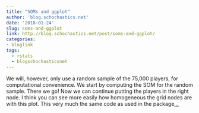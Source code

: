 ```yaml
---
title: "SOMs and ggplot"
author: 'blog.schochastics.net'
date: '2018-01-24'
slug: soms-and-ggplot
link: http://blog.schochastics.net/post/soms-and-ggplot/
categories:
- bloglink
tags:
  - rstats
  - blogschochasticsnet
---
```


We will, however, only use a random sample of the 75,000 players, for computational convenience. We start by computing the SOM for the random sample. There we go! Now we can continue putting the players in the right node. I think you can see more easily how homogeneous the grid nodes are with this plot. This very much the same code as used in the package[... <i class="fas fa-external-link-alt"></i>](http://blog.schochastics.net/post/soms-and-ggplot/)

